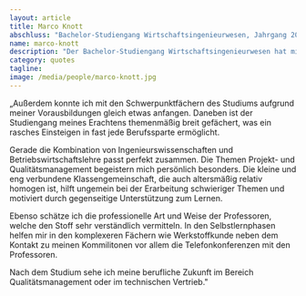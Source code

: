 ```yaml
---
layout: article
title: Marco Knott
abschluss: "Bachelor-Studiengang Wirtschaftsingenieurwesen, Jahrgang 2013"
name: marco-knott
description: "Der Bachelor-Studiengang Wirtschaftsingenieurwesen hat mir aufgrund des gelungenen Studienkonzeptes auf Anhieb zugesagt. Sehr gut gefiel mir der durchdachte Aufbau mit der Vorbereitungsphase und der darauffolgenden Fernstudienphase."
category: quotes
tagline: 
image: /media/people/marco-knott.jpg
---
```


„Außerdem konnte ich mit den Schwerpunktfächern des Studiums aufgrund meiner Vorausbildungen gleich etwas anfangen. Daneben ist der Studiengang meines Erachtens themenmäßig breit gefächert, was ein rasches Einsteigen in fast jede Berufssparte ermöglicht.

Gerade die Kombination von Ingenieurswissenschaften und Betriebswirtschaftslehre passt perfekt zusammen. Die Themen Projekt- und Qualitätsmanagement begeistern mich persönlich besonders. Die kleine und eng verbundene Klassengemeinschaft, die auch altersmäßig relativ homogen ist, hilft ungemein bei der Erarbeitung schwieriger Themen und motiviert durch gegenseitige Unterstützung zum Lernen.

Ebenso schätze ich die professionelle Art und Weise der Professoren, welche den Stoff sehr verständlich vermitteln. In den Selbstlernphasen helfen mir in den komplexeren Fächern wie Werkstoffkunde neben dem Kontakt zu meinen Kommilitonen vor allem die Telefonkonferenzen mit den Professoren.

Nach dem Studium sehe ich meine berufliche Zukunft im Bereich Qualitätsmanagement oder im technischen Vertrieb."

